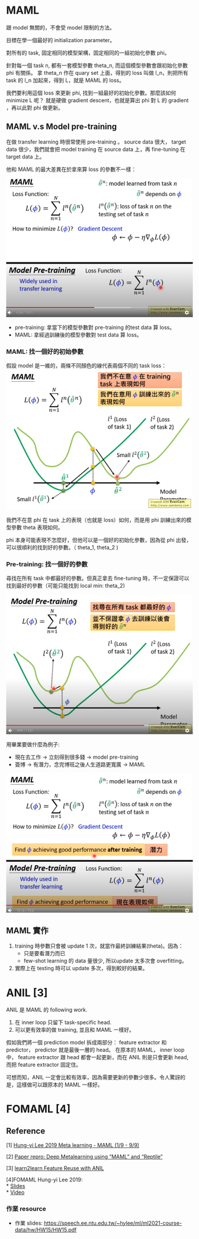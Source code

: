 
# MAML

跟 model 無關的，不會受 model 限制的方法。

目標在學一個最好的 initialization parameter。

對所有的 task, 固定相同的模型架構，固定相同的一組初始化參數 phi。

針對每一個 task n, 都有一套模型參數 theta_n, 而這個模型參數會跟初始化參數 phi 有關係。
拿 theta_n 作在 quary set 上面，得到的 loss 叫做 l_n，則把所有 task 的 l_n 加起來，得到 L，就是 MAML 的 loss。

我們要利用這個 loss 來更新 phi, 找到一組最好的初始化參數。那麼該如何 minimize L 呢？ 就是硬做 gradient descent，也就是算出 phi 對 L 的 gradient ，再以此對 phi 做更新。

## MAML v.s Model pre-training
在做 transfer learning 時很常使用 pre-training 。 source data 很大， target data 很少，我們就會把 model training 在 source data 上，再 fine-tuning 在 target data 上。

他和 MAML 的最大差異在於拿來算 loss 的參數不一樣：

![MAML](img/MAML_1.png)  

* pre-training: 拿當下的模型參數對 pre-training 的test data 算 loss。
* MAML: 拿經過訓練後的模型參數對 test data 算 loss。


### MAML: 找一個好的初始參數
假設 model 是一維的，兩條不同顏色的線代表兩個不同的 task loss：
![MAML](img/MAML_2.png)

我們不在意 phi 在 task 上的表現（也就是 loss）如何，而是用 phi 訓練出來的模型參數 theta 表現如何。

phi 本身可能表現不怎麼好，但他可以是一個好的初始化參數，因為從 phi 出發，可以很順利的找到好的參數。（ theta_1, theta_2 )

### Pre-training: 找一個好的參數
尋找在所有 task 中都最好的參數。但真正拿去 fine-tuning 時，不一定保證可以找到最好的參數（可能只能找到 local min: theta_2)

![MAML](img/MAML_3.png)


用畢業要做什麼為例子:
* 現在去工作 -> 立刻得到很多錢 -> model pre-training
* 簽博 -> 有潛力，念完博班之後人生道路更寬廣 -> MAML
 
![MAML](img/MAML_4.png)


## MAML 實作
1. training 時參數只會被 update 1 次，就當作最終訓練結果(theta)。因為：
    * 只是要看潛力而已
    * few-shot learning 的 data 量很少, 所以update 太多次會 overfitting。
2. 實際上在 testing 時可以 update 多次，得到較好的結果。


# ANIL [3]
ANIL 是 MAML 的 following work.
1. 在 inner loop 只留下 task-specific head.
2. 可以更有效率的做 training, 並且和 MAML 一樣好。

假如我們將一個 prediction model 拆成兩部分： feature extractor 和 predictor， predictor 就是最後一層的 head。
在原本的 MAML， inner loop 中， feature extractor 跟 head 都會一起更新，而在 ANIL 則是只會更新 head, 而把 feature extractor 固定住。

可想而知，ANIL 一定會比較有效率，因為需要更新的參數少很多。令人驚訝的是，這樣做可以跟原本的 MAML 一樣好。


# FOMAML [4]

## Reference
[1] [Hung-yi Lee 2019 Meta learning - MAML (1/9 - 9/9)](https://youtu.be/EkAqYbpCYAc)

[2] [Paper repro: Deep Metalearning using “MAML” and “Reptile”](https://towardsdatascience.com/paper-repro-deep-metalearning-using-maml-and-reptile-fd1df1cc81b0)

[3] [learn2learn Feature Reuse with ANIL](http://learn2learn.net/tutorials/anil_tutorial/ANIL_tutorial/)

[4]FOMAML Hung-yi Lee 2019:   
    * [Slides](http://speech.ee.ntu.edu.tw/~tlkagk/courses/ML_2019/Lecture/Meta1%20(v6).pdf#page=24)  
    * [Video](https://www.youtube.com/watch?v=mxqzGwP_Qys&list=PLJV_el3uVTsOK_ZK5L0Iv_EQoL1JefRL4&index=39)
### 作業 resource
* 作業 slides: https://speech.ee.ntu.edu.tw/~hylee/ml/ml2021-course-data/hw/HW15/HW15.pdf 
